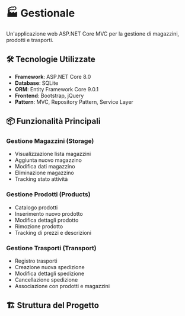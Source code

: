 # 🏭 Gestionale

Un'applicazione web ASP.NET Core MVC per la gestione di magazzini, prodotti e trasporti.

## 🛠 Tecnologie Utilizzate

- **Framework**: ASP.NET Core 8.0
- **Database**: SQLite
- **ORM**: Entity Framework Core 9.0.1
- **Frontend**: Bootstrap, jQuery
- **Pattern**: MVC, Repository Pattern, Service Layer

## 📦 Funzionalità Principali

### Gestione Magazzini (Storage)
- Visualizzazione lista magazzini
- Aggiunta nuovo magazzino
- Modifica dati magazzino
- Eliminazione magazzino
- Tracking stato attività

### Gestione Prodotti (Products)
- Catalogo prodotti
- Inserimento nuovo prodotto
- Modifica dettagli prodotto
- Rimozione prodotto
- Tracking di prezzi e descrizioni

### Gestione Trasporti (Transport)
- Registro trasporti
- Creazione nuova spedizione
- Modifica dettagli spedizione
- Cancellazione spedizione
- Associazione con prodotti e magazzini

## 🏗 Struttura del Progetto 
